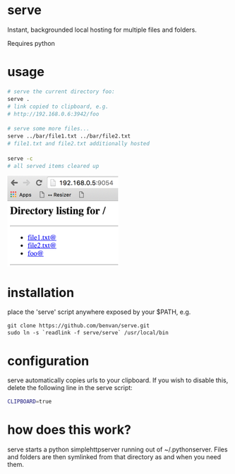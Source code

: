# serve
Instant, backgrounded local hosting for multiple files and folders.

Requires python

# usage

```bash
# serve the current directory foo:
serve .
# link copied to clipboard, e.g.
# http://192.168.0.6:3942/foo

# serve some more files...
serve ../bar/file1.txt ../bar/file2.txt
# file1.txt and file2.txt additionally hosted

serve -c
# all served items cleared up
```

![example serve result](screenie.png?raw=true "example serve result")

# installation
place the 'serve' script anywhere exposed by your $PATH, e.g.

```
git clone https://github.com/benvan/serve.git
sudo ln -s `readlink -f serve/serve` /usr/local/bin
```
# configuration
serve automatically copies urls to your clipboard. If you wish to disable this, delete the following line in the serve script:

```bash
CLIPBOARD=true
```


# how does this work?
serve starts a python simplehttpserver running out of ~/.pythonserver. Files and folders are then symlinked from that directory as and when you need them.
